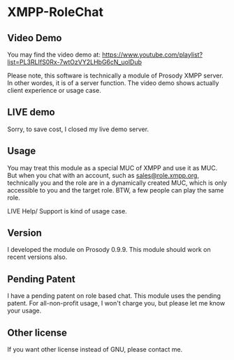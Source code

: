 # XMPP-RoleChat

## Video Demo

You may find the video demo at:
https://www.youtube.com/playlist?list=PL3RLIfS0Rx-7wtOzVY2LHbG6cN_uolDub

Please note, this software is technically a module of Prosody XMPP server. In other wordes, it is of a server function. The video demo shows actually client experience or usage case.

## LIVE demo
Sorry, to save cost, I closed my live demo server.

## Usage
You may treat this module as a special MUC of XMPP and use it as MUC. But when you chat with an account, such as sales@role.xmpp.org, technically you and the role are in a dynamically created MUC, which is only accessible to you and the target role. BTW, a few people can play the same role.

LIVE Help/ Support is kind of usage case.


## Version
I developed the module on Prosody 0.9.9. This module should work on recent versions also.

## Pending Patent
I have a pending patent on role based chat. This module uses the pending patent.
For all-non-profit usage, I won't charge you, but please let me know your usage.

## Other license
If you want other license instead of GNU, please contact me.
